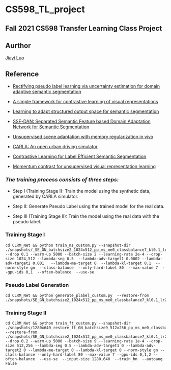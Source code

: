 # CS598_TL_project
## Fall 2021 CS598 Transfer Learning Class Project

## Aurthor
[Jiayi Luo](github.com/luojy95/)

## Reference
- [Rectifying pseudo label learning via uncertainty estimation for domain adaptive semantic segmentation](https://arxiv.org/abs/2003.03773)

- [A simple framework for contrastive learning of visual representations](https://arxiv.org/abs/2002.05709)

- [Learning to adapt structured output space for semantic segmentation](https://arxiv.org/abs/1802.10349)

- [SSF-DAN: Separated Semantic Feature based Domain Adaptation Network for
Semantic Segmentation](https://openaccess.thecvf.com/content_ICCV_2019/papers/Du_SSF-DAN_Separated_Semantic_Feature_Based_Domain_Adaptation_Network_for_Semantic_ICCV_2019_paper.pdf)

- [Unsupervised scene adaptation with memory regularization in vivo](https://arxiv.org/abs/1912.11164)

- [CARLA: An open urban driving simulator](https://carla.org/)

- [Contrastive Learning for Label Efficient Semantic Segmentation](https://arxiv.org/abs/2012.06985)

- [Momentum contrast for unsupervised visual representation learning](https://arxiv.org/abs/1911.05722)

### *The training process consists of three steps:*

- Step I (Training Stage I): Train the model using the synthetic data, generated by CARLA simulator.

- Step II: Generate Pseudo Label using the trained model for the real data.

- Step III (Training Stage II): Train the model using the real data with the pseudo label.

### Training Stage I

    cd CLRM_Net && python train_ms_custom.py --snapshot-dir ./snapshots/_SE_GN_batchsize2_1024x512_pp_ms_me0_classbalance7_kl0.1_lr2_drop0.1_seg0.5  --drop 0.1 --warm-up 5000 --batch-size 2 --learning-rate 2e-4 --crop-size 1024,512 --lambda-seg 0.5  --lambda-adv-target1 0.0002 --lambda-adv-target2 0.001   --lambda-me-target 0  --lambda-kl-target 0.1  --norm-style gn  --class-balance  --only-hard-label 80  --max-value 7  --gpu-ids 0,1  --often-balance  --use-se  

### Pseudo Label Generation

    cd CLRM_Net && python generate_plabel_custom.py  --restore-from ./snapshots/SE_GN_batchsize2_1024x512_pp_ms_me0_classbalance7_kl0.1_lr2_drop0.1_seg0.5/GTA5_25000.pth
  
### Training Stage II

    cd CLRM_Net && python train_ft_custom.py --snapshot-dir ./snapshots/1280x640_restore_ft_GN_batchsize9_512x256_pp_ms_me0_classbalance7_kl0_lr1_drop0.2_seg0.5_BN_80_255_0.8_Noaug --restore-from ./snapshots/SE_GN_batchsize2_1024x512_pp_ms_me0_classbalance7_kl0.1_lr2_drop0.1_seg0.5/GTA5_25000.pth --drop 0.2 --warm-up 5000 --batch-size 9 --learning-rate 1e-4 --crop-size 512,256 --lambda-seg 0.5 --lambda-adv-target1 0 --lambda-adv-target2 0 --lambda-me-target 0 --lambda-kl-target 0 --norm-style gn --class-balance --only-hard-label 80 --max-value 7 --gpu-ids 0,1,2 --often-balance  --use-se  --input-size 1280,640  --train_bn  --autoaug False

